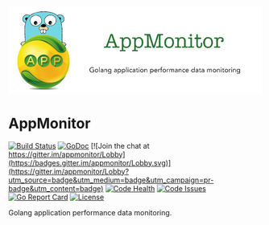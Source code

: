 ![appmonitor](./logo.png)

# AppMonitor
[![Build Status](https://travis-ci.org/wgliang/appmonitor.svg?branch=master)](https://travis-ci.org/wgliang/appmonitor)
[![GoDoc](https://godoc.org/github.com/wgliang/appmonitor?status.svg)](https://godoc.org/github.com/wgliang/appmonitor)
[![Join the chat at https://gitter.im/appmonitor/Lobby](https://badges.gitter.im/appmonitor/Lobby.svg)](https://gitter.im/appmonitor/Lobby?utm_source=badge&utm_medium=badge&utm_campaign=pr-badge&utm_content=badge)
[![Code Health](https://landscape.io/github/wgliang/appmonitor/master/landscape.svg?style=flat)](https://landscape.io/github/wgliang/appmonitor/master)
[![Code Issues](https://www.quantifiedcode.com/api/v1/project/98b2cb0efd774c5fa8f9299c4f96a8c5/badge.svg)](https://www.quantifiedcode.com/app/project/98b2cb0efd774c5fa8f9299c4f96a8c5)
[![Go Report Card](https://goreportcard.com/badge/github.com/wgliang/appmonitor)](https://goreportcard.com/report/github.com/wgliang/appmonitor)
[![License](https://img.shields.io/badge/LICENSE-Apache2.0-ff69b4.svg)](http://www.apache.org/licenses/LICENSE-2.0.html)

Golang application performance data monitoring.


